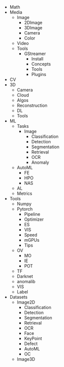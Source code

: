 - Math
- Media
  - Image
    - 2DImage
    - 3DImage
    - Camera
    - Color
  - Video
  - Tools
    - GStreamer
      - Install
      - Concepts
      - Tools
      - Plugins
- CV
- 3D
  - Camera
  - Cloud
  - Algos
  - Reconstruction
  - DL
  - Tools
- ML
  - Tasks
    - Image
      - Classification
      - Detection
      - Segmentation
      - Retrieval
      - OCR
      - Anomaly
  - AutoML
    - FE
    - HPO
    - NAS
  - AL
  - Metrics
- Tools 
  - Numpy
  - Pytorch
    - Pipeline
    - Optimizer
    - ES
    - VIS
    - Speed
    - mGPUs
    - Tips
  - OV
    - MO
    - IE
    - POT
  - TF
  - Darknet
  - anomalib
  - VIS
  - Label
- Datasets
  - Image2D
    - Classification
    - Detection
    - Segmentation
    - Retrieval
    - OCR
    - Face
    - KeyPoint
    - Defect
    - AutoML
    - OC
  - Image3D

